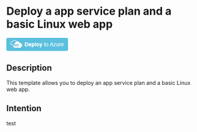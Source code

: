 # Deploy a app service plan and a basic Linux web app

<a href="https://portal.azure.com/#create/Microsoft.Template/uri/https%3A%2F%2Fraw.githubusercontent.com%2Fmjisaak%2Fangular7-demo%2Fmaster%2Fiac%2Fazuredeploy.json" target="_blank">
<img src="https://raw.githubusercontent.com/Azure/azure-quickstart-templates/master/1-CONTRIBUTION-GUIDE/images/deploytoazure.png"/>
</a>


## Description
This template allows you to deploy an app service plan and a basic Linux web app. 

## Intention
test

